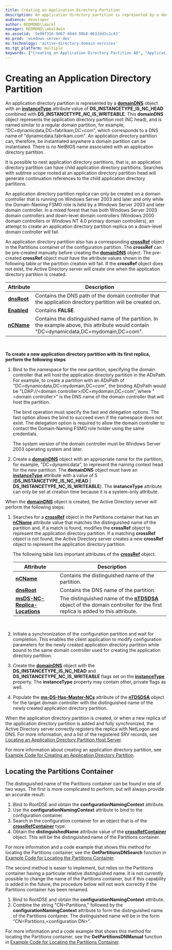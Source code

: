```yaml
---
title: Creating an Application Directory Partition
description: An application directory partition is represented by a domainDNS object with an instanceType attribute value of DS\_INSTANCETYPE\_IS\_NC\_HEAD combined with DS\_INSTANCETYPE\_NC\_IS\_WRITEABLE.
audience: developer
author: REDMOND\\markl
manager: REDMOND\\mbaldwin
ms.assetid: '5e90f316-9d67-484d-98b8-0632dd3c2c43'
ms.prod: 'windows-server-dev'
ms.technology: 'active-directory-domain-services'
ms.tgt_platform: multiple
keywords: ["Creating an Application Directory Partition AD", "Application Directory Partitions AD , Creating"]
---
```


# Creating an Application Directory Partition

An application directory partition is represented by a [**domainDNS**](https://msdn.microsoft.com/library/ms682204) object with an [**instanceType**](https://msdn.microsoft.com/library/ms676204) attribute value of **DS\_INSTANCETYPE\_IS\_NC\_HEAD** combined with **DS\_INSTANCETYPE\_NC\_IS\_WRITEABLE**. This **domainDNS** object represents the application directory partition root (NC head), and is named similar to a regular domain partition, for example, "DC=dynamicdata,DC=fabrikam,DC=com", which corresponds to a DNS name of "dynamicdata.fabrikam.com". An application directory partition can, therefore, be instantiated anywhere a domain partition can be instantiated. There is no NetBIOS name associated with an application directory partition.

It is possible to nest application directory partitions, that is, an application directory partition can have child application directory partitions. Searches with subtree scope rooted at an application directory partition head will generate continuation references to the child application directory partitions.

An application directory partition replica can only be created on a domain controller that is running on Windows Server 2003 and later and only while the Domain-Naming FSMO role is held by a Windows Server 2003 and later domain controller. In a mixed forest that has both Windows Server 2003 domain controllers and down-level domain controllers (Windows 2000 domain controllers or Windows NT 4.0 primary domain controllers), an attempt to create an application directory partition replica on a down-level domain controller will fail.

An application directory partition also has a corresponding [**crossRef**](https://msdn.microsoft.com/library/ms681007) object in the Partitions container of the configuration partition. The **crossRef** can be pre-created manually before creating the [**domainDNS**](https://msdn.microsoft.com/library/ms682204) object. The pre-created **crossRef** object must have the attribute values shown in the following table or the partition creation will fail. If the **crossRef** object does not exist, the Active Directory server will create one when the application directory partition is created.

| Attribute                          | Description                                                                                                                               |
|------------------------------------|-------------------------------------------------------------------------------------------------------------------------------------------|
| [**dnsRoot**](https://msdn.microsoft.com/library/ms675528) | Contains the DNS path of the domain controller that the application directory partition will be created on.                               |
| [**Enabled**](https://msdn.microsoft.com/library/ms675665) | Contains **FALSE**.                                                                                                                       |
| [**nCName**](https://msdn.microsoft.com/library/ms678699)   | Contains the distinguished name of the partition. In the example above, this attribute would contain "DC=dynamicdata,DC=mydomain,DC=com". |



 

**To create a new application directory partition with its first replica, perform the following steps**

1.  Bind to the namespace for the new partition, specifying the domain controller that will host the application directory partition in the ADsPath. For example, to create a partition with an ADsPath of "DC=dynamicdata,DC=mydomain,DC=com", the binding ADsPath would be "LDAP://&lt;domain controller&gt;/DC=mydomain,DC=com", where "&lt;domain controller&gt;" is the DNS name of the domain controller that will host the partition.

    The bind operation must specify the fast and delegation options. The fast option allows the bind to succeed even if the namespace does not exist. The delegation option is required to allow the domain controller to contact the Domain-Naming FSMO role holder using the same credentials.

    The system version of the domain controller must be Windows Server 2003 operating system and later.

2.  Create a [**domainDNS**](https://msdn.microsoft.com/library/ms682204) object with an appropriate name for the partition, for example, "DC=dynamicdata", to represent the naming context head for the new partition. The **domainDNS** object must have an [**instanceType**](https://msdn.microsoft.com/library/ms676204) attribute with a value of 5 (**DS\_INSTANCETYPE\_IS\_NC\_HEAD** \| **DS\_INSTANCETYPE\_NC\_IS\_WRITEABLE**). The **instanceType** attribute can only be set at creation time because it is a system-only attribute.

When the [**domainDNS**](https://msdn.microsoft.com/library/ms682204) object is created, the Active Directory server will perform the following steps:

1.  Searches for a [**crossRef**](https://msdn.microsoft.com/library/ms681007) object in the Partitions container that has an [**nCName**](https://msdn.microsoft.com/library/ms678699) attribute value that matches the distinguished name of the partition and, if a match is found, modifies the **crossRef** object to represent the application directory partition. If a matching **crossRef** object is not found, the Active Directory server creates a new **crossRef** object to represent the application directory partition.

    The following table lists important attributes of the [**crossRef**](https://msdn.microsoft.com/library/ms681007) object.

    | Attribute                                                              | Description                                                                                                                                        |
    |------------------------------------------------------------------------|----------------------------------------------------------------------------------------------------------------------------------------------------|
    | [**nCName**](https://msdn.microsoft.com/library/ms678699)                                       | Contains the distinguished name of the partition.                                                                                                  |
    | [**dnsRoot**](https://msdn.microsoft.com/library/ms675528)                                     | Contains the DNS name of the partition.                                                                                                            |
    | [**msDS-NC-Replica-Locations**](https://msdn.microsoft.com/library/ms677446) | The distinguished name of the [**nTDSDSA**](https://msdn.microsoft.com/library/ms683855) object of the domain controller for the first replica is added to this attribute. |

    

     

2.  Initiate a synchronization of the configuration partition and wait for completion. This enables the client application to modify configuration parameters for the newly created application directory partition while bound to the same domain controller used for creating the application directory partition.
3.  Create the [**domainDNS**](https://msdn.microsoft.com/library/ms682204) object with the **DS\_INSTANCETYPE\_IS\_NC\_HEAD** and **DS\_INSTANCETYPE\_NC\_IS\_WRITEABLE** flags set on the [**instanceType**](https://msdn.microsoft.com/library/ms676204) property. The **instanceType** property may contain other, private flags as well.
4.  Populate the [**ms-DS-Has-Master-NCs**](https://msdn.microsoft.com/library/ms677424) attribute of the [**nTDSDSA**](https://msdn.microsoft.com/library/ms683855) object for the target domain controller with the distinguished name of the newly created application directory partition.

When the application directory partition is created, or when a new replica of the application directory partition is added and fully synchronized, the Active Directory server correctly registers the replica with NetLogon and DNS. For more information, and a list of the registered SRV records, see [Locating an Application Directory Partition Host Server](locating-an-application-directory-partition-host-server.md).

For more information about creating an application directory partition, see [Example Code for Creating an Application Directory Partition](example-code-for-creating-an-application-directory-partition.md).

## Locating the Partitions Container

The distinguished name of the Partitions container can be found in one of two ways. The first is more complicated to perform, but will always provide an accurate result:

1.  Bind to RootDSE and obtain the **configurationNamingContext** attribute.
2.  Use the **configurationNamingContext** attribute to bind to the configuration container.
3.  Search in the configuration container for an object that is of the [**crossRefContainer**](https://msdn.microsoft.com/library/ms682150) type.
4.  Obtain the **distinguishedName** attribute value of the [**crossRefContainer**](https://msdn.microsoft.com/library/ms682150) object. This will be the distinguished name of the Partitions container.

For more information and a code example that shows this method for locating the Partitions container, see the **GetPartitionsDNSearch** function in [Example Code for Locating the Partitions Container](example-code-for-locating-the-partitions-container.md).

The second method is easier to implement, but relies on the Partitions container having a particular relative distinguished name. It is not currently possible to change the name of the Partitions container, but if this capability is added in the future, the procedure below will not work correctly if the Partitions container has been renamed.

1.  Bind to RootDSE and obtain the **configurationNamingContext** attribute.
2.  Combine the string "CN=Partitions," followed by the **configurationNamingContext** attribute to form the distinguished name of the Partitions container. The distinguished name will be in the form "CN=Partitions,&lt;configuration DN&gt;".

For more information and a code example that shows this method for locating the Partitions container, see the **GetPartitionsDNManual** function in [Example Code for Locating the Partitions Container](example-code-for-locating-the-partitions-container.md).

 

 




